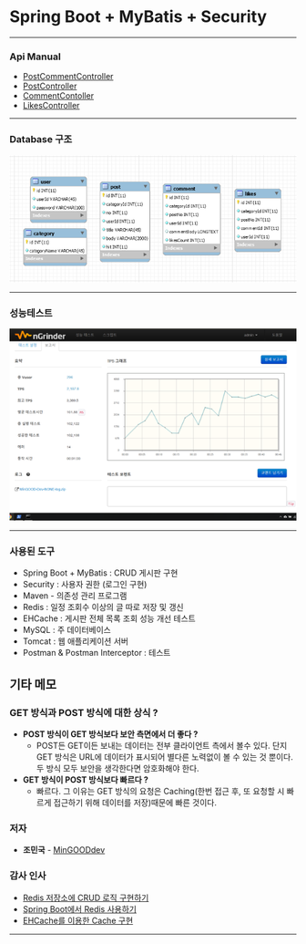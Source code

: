 # Spring Boot + MyBatis + Security

---

### Api Manual
* [PostCommentController](./apidoc/PostCommentController.md)
* [PostController](./apidoc/PostController.md)
* [CommentContoller](./apidoc/CommentController.md)
* [LikesController](./apidoc/LikesController.md)

---

### Database 구조
![Database](./img/myBatisRedis.PNG)

---

### 성능테스트
![ngrinder](./img/ngrinder.png)

---

### 사용된 도구
* Spring Boot + MyBatis : CRUD 게시판 구현
* Security : 사용자 권한 (로그인 구현)
* Maven - 의존성 관리 프로그램
* Redis : 일정 조회수 이상의 글 따로 저장 및 갱신
* EHCache : 게시판 전체 목록 조회 성능 개선 테스트
* MySQL : 주 데이터베이스
* Tomcat : 웹 애플리케이션 서버
* Postman & Postman Interceptor : 테스트

## 기타 메모
### GET 방식과 POST 방식에 대한 상식 ?
* **POST 방식이 GET 방식보다 보안 측면에서 더 좋다 ?**
    * POST든 GET이든 보내는 데이터는 전부 클라이언트 측에서 볼수 있다. 단지 GET 방식은 URL에 데이터가 표시되어 별다른
    노력없이 볼 수 있는 것 뿐이다. 두 방식 모두 보안을 생각한다면 암호화해야 한다.
* **GET 방식이 POST 방식보다 빠르다 ?**
    * 빠르다. 그 이유는 GET 방식의 요청은 Caching(한번 접근 후, 또 요청할 시 빠르게 접근하기 위해 데이터를 저장)때문에 
    빠른 것이다.

### 저자
* **조민국** - [MinGOODdev](https://github.com/MinGOODdev)

### 감사 인사

* [Redis 저장소에 CRUD 로직 구현하기](http://jsonobject.tistory.com/390?category=787905)
* [Spring Boot에서 Redis 사용하기](http://kingbbode.tistory.com/25)
* [EHCache를 이용한 Cache 구현](http://javacan.tistory.com/entry/133)

---


